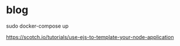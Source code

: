 # blog

sudo docker-compose up

https://scotch.io/tutorials/use-ejs-to-template-your-node-application